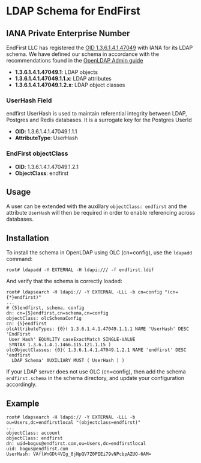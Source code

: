 # LDAP Schema for EndFirst

## IANA Private Enterprise Number

EndFirst LLC has registered the [OID 1.3.6.1.4.1.47049](http://oid-info.com/get/1.3.6.1.4.1.47049) with IANA for its LDAP schema. We have defined our schema in accordance with the recommendations found in the [OpenLDAP Admin guide](http://www.openldap.org/doc/admin24/schema.html)

- **1.3.6.1.4.1.47049.1**: LDAP objects
- **1.3.6.1.4.1.47049.1.1.x**: LDAP attributes
- **1.3.6.1.4.1.47049.1.2.x**: LDAP object classes 

### UserHash Field

endfirst UserHash is used to maintain referential integrity between LDAP,
Postgres and Redis databases. It is a surrogate key for the Postgres UserId

- **OID**: 1.3.6.1.4.1.47049.1.1.1
- **AttributeType**: UserHash

### EndFirst objectClass

- **OID**: 1.3.6.1.4.1.47049.1.2.1
- **ObjectClass**: endfirst

## Usage

A user can be extended with the auxillary `objectClass: endfirst` and the attribute `UserHash` will then be required in order to enable referencing across databases.

## Installation

To install the schema in OpenLDAP using OLC (cn=config), use the `ldapadd` command:

    root# ldapadd -Y EXTERNAL -H ldapi:/// -f endfirst.ldif
   
And verify that the schema is correctly loaded:

    root# ldapsearch -H ldapi:// -Y EXTERNAL -LLL -b cn=config "(cn={*}endfirst)"
    ...
    # {5}endfirst, schema, config
    dn: cn={5}endfirst,cn=schema,cn=config
    objectClass: olcSchemaConfig
    cn: {5}endfirst
    olcAttributeTypes: {0}( 1.3.6.1.4.1.47049.1.1.1 NAME 'UserHash' DESC 'EndFirst
     User Hash' EQUALITY caseExactMatch SINGLE-VALUE 
     SYNTAX 1.3.6.1.4.1.1466.115.121.1.15 )
    olcObjectClasses: {0}( 1.3.6.1.4.1.47049.1.2.1 NAME 'endfirst' DESC 'endfirst
      LDAP Schema' AUXILIARY MUST ( UserHash ) )

If your LDAP server does not use OLC (cn=config), then add the schema `endfirst.schema` in the schema directory, and update your configuration accordingly.


## Example

    root# ldapsearch -H ldapi:// -Y EXTERNAL -LLL -b ou=Users,dc=endfirstlocal "(objectclass=endfirst)" 
    ...
    objectClass: account
    objectClass: endfirst
    dn: uid=bogus@endfirst.com,ou=Users,dc=endfirstlocal
    uid: bogus@endfirst.com
    UserHash: VAflWnGDt4VIg_0jNpQV7Z0PIEi79vNPcbpAZUO-6AM=

